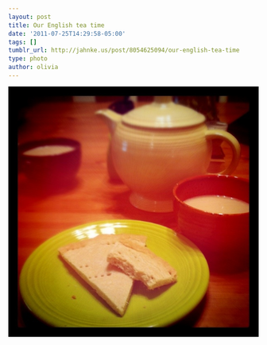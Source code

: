 ```yaml
---
layout: post
title: Our English tea time
date: '2011-07-25T14:29:58-05:00'
tags: []
tumblr_url: http://jahnke.us/post/8054625094/our-english-tea-time
type: photo
author: olivia
---
```


![](/media/tumblr_lowoxyXlHw1qga9s2o1_1280.png)
